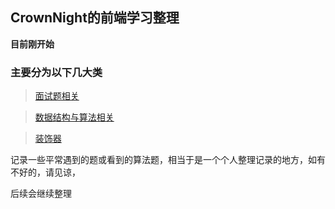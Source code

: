 ## CrownNight的前端学习整理

**目前刚开始**

### 主要分为以下几大类

> [面试题相关](https://github.com/CrownNight/blog/tree/main/InterviewQuestions)

> [数据结构与算法相关](https://github.com/CrownNight/blog/tree/main/structure)

> [装饰器](https://github.com/CrownNight/blog/tree/main/decorator)


 记录一些平常遇到的题或看到的算法题，相当于是一个个人整理记录的地方，如有不好的，请见谅，
 
 后续会继续整理
